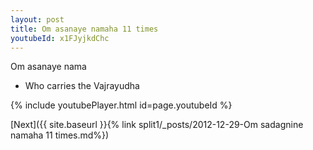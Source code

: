 ```yaml
---
layout: post
title: Om asanaye namaha 11 times
youtubeId: x1FJyjkdChc
---
```

 
 
Om asanaye nama 
 
 -  Who carries the Vajrayudha 
 
  
 
  
 
 
 
 
 
 


{% include youtubePlayer.html id=page.youtubeId %}
 
[Next]({{ site.baseurl }}{% link  split1/_posts/2012-12-29-Om sadagnine namaha 11 times.md%})
 
